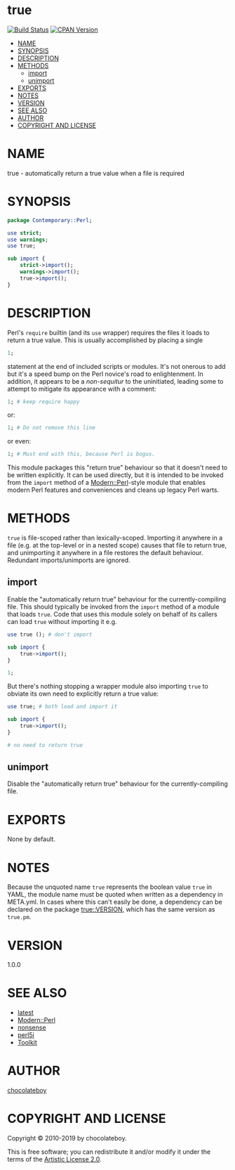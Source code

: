 # true

[![Build Status](https://secure.travis-ci.org/chocolateboy/true.svg)](http://travis-ci.org/chocolateboy/true)
[![CPAN Version](https://badge.fury.io/pl/true.svg)](https://metacpan.org/pod/true)

<!-- START doctoc generated TOC please keep comment here to allow auto update -->
<!-- DON'T EDIT THIS SECTION, INSTEAD RE-RUN doctoc TO UPDATE -->

- [NAME](#name)
- [SYNOPSIS](#synopsis)
- [DESCRIPTION](#description)
- [METHODS](#methods)
  - [import](#import)
  - [unimport](#unimport)
- [EXPORTS](#exports)
- [NOTES](#notes)
- [VERSION](#version)
- [SEE ALSO](#see-also)
- [AUTHOR](#author)
- [COPYRIGHT AND LICENSE](#copyright-and-license)

<!-- END doctoc generated TOC please keep comment here to allow auto update -->

# NAME

true - automatically return a true value when a file is required

# SYNOPSIS

```perl
package Contemporary::Perl;

use strict;
use warnings;
use true;

sub import {
    strict->import();
    warnings->import();
    true->import();
}
```

# DESCRIPTION

Perl's `require` builtin (and its `use` wrapper) requires the files it loads to return a true value.
This is usually accomplished by placing a single

```perl
1;
```

statement at the end of included scripts or modules. It's not onerous to add but it's
a speed bump on the Perl novice's road to enlightenment. In addition, it appears to be
a _non-sequitur_ to the uninitiated, leading some to attempt to mitigate its appearance
with a comment:

```perl
1; # keep require happy
```

or:

```perl
1; # Do not remove this line
```

or even:

```perl
1; # Must end with this, because Perl is bogus.
```

This module packages this "return true" behaviour so that it doesn't need to be written explicitly.
It can be used directly, but it is intended to be invoked from the `import` method of a
[Modern::Perl](https://metacpan.org/pod/Modern::Perl)-style module that enables modern Perl features and conveniences
and cleans up legacy Perl warts.

# METHODS

`true` is file-scoped rather than lexically-scoped. Importing it anywhere in a
file (e.g. at the top-level or in a nested scope) causes that file to return true,
and unimporting it anywhere in a file restores the default behaviour. Redundant imports/unimports
are ignored.

## import

Enable the "automatically return true" behaviour for the currently-compiling file. This should
typically be invoked from the `import` method of a module that loads `true`. Code that uses
this module solely on behalf of its callers can load `true` without importing it e.g.

```perl
use true (); # don't import

sub import {
    true->import();
}

1;
```

But there's nothing stopping a wrapper module also importing `true` to obviate its own need to
explicitly return a true value:

```perl
use true; # both load and import it

sub import {
    true->import();
}

# no need to return true
```

## unimport

Disable the "automatically return true" behaviour for the currently-compiling file.

# EXPORTS

None by default.

# NOTES

Because the unquoted name `true` represents the boolean value `true` in YAML, the module name must be
quoted when written as a dependency in META.yml. In cases where this can't easily be done,
a dependency can be declared on the package [true::VERSION](https://metacpan.org/pod/true::VERSION), which has the same version as `true.pm`.

# VERSION

1.0.0

# SEE ALSO

* [latest](https://metacpan.org/pod/latest)
* [Modern::Perl](https://metacpan.org/pod/Modern::Perl)
* [nonsense](https://metacpan.org/pod/nonsense)
* [perl5i](https://metacpan.org/pod/perl5i)
* [Toolkit](https://metacpan.org/pod/Toolkit)

# AUTHOR

[chocolateboy](mailto:chocolate@cpan.org)

# COPYRIGHT AND LICENSE

Copyright © 2010-2019 by chocolateboy.

This is free software; you can redistribute it and/or modify it under the terms of the
[Artistic License 2.0](http://www.opensource.org/licenses/artistic-license-2.0.php).
